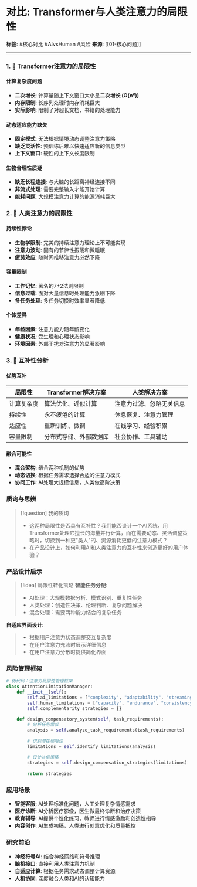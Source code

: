 # 对比: Transformer与人类注意力的局限性

**标签**: #核心对比 #AIvsHuman #风险
**来源**: [[01-核心问题]]

---

### 1. 🤖 Transformer注意力的局限性

#### 计算复杂度问题
- **二次增长**: 计算量随上下文窗口大小呈**二次增长 (O(n²))**
- **内存限制**: 长序列处理时内存消耗巨大
- **实际影响**: 限制了对超长文档、书籍的处理能力

#### 动态适应能力缺失
- **固定模式**: 无法根据情境动态调整注意力策略
- **缺乏灵活性**: 预训练后难以快速适应新的信息类型
- **上下文窗口**: 硬性的上下文长度限制

#### 生物合理性质疑
- **缺乏长程连接**: 与大脑的长距离神经连接不同
- **非流式处理**: 需要完整输入才能开始计算
- **能耗问题**: 大规模注意力计算的能源消耗巨大

### 2. 🧠 人类注意力的局限性

#### 持续性悖论
- **生物学限制**: 完美的持续注意力理论上不可能实现
- **注意力波动**: 固有的节律性振荡和微睡眠
- **疲劳效应**: 随时间推移注意力必然下降

#### 容量限制
- **工作记忆**: 著名的7±2法则限制
- **信息过载**: 面对大量信息时处理能力急剧下降
- **多任务处理**: 多任务切换时效率显著降低

#### 个体差异
- **年龄因素**: 注意力能力随年龄变化
- **健康状况**: 受生理和心理状态影响
- **环境因素**: 外部干扰对注意力的显著影响

### 3. 🔄 互补性分析

#### 优势互补
| 局限性 | Transformer解决方案 | 人类解决方案 |
|--------|-------------------|-------------|
| 计算复杂度 | 算法优化、近似计算 | 注意力过滤、忽略无关信息 |
| 持续性 | 永不疲倦的计算 | 休息恢复、注意力管理 |
| 适应性 | 重新训练、微调 | 在线学习、经验积累 |
| 容量限制 | 分布式存储、外部数据库 | 社会协作、工具辅助 |

#### 融合可能性
- **混合架构**: 结合两种机制的优势
- **动态切换**: 根据任务需求选择合适的注意力模式
- **协同工作**: AI处理大规模信息，人类做高阶决策

### 质询与思辨
> [!question] 我的质询
> - 这两种局限性是否具有互补性？我们能否设计一个AI系统，用Transformer处理它擅长的海量并行计算，而在需要动态、灵活调整策略时，切换到一种更"类人"的、资源消耗更低的注意力模式？
> - 在产品设计上，如何利用AI和人类注意力的互补性来创造更好的用户体验？

### 产品设计启示
> [!idea] 局限性转化策略
> **智能任务分配**:
> - AI处理：大规模数据分析、模式识别、重复性任务
> - 人类处理：创造性决策、伦理判断、复杂问题解决
> - 混合处理：需要两种能力结合的复杂任务

**自适应界面设计**:
> - 根据用户注意力状态调整交互复杂度
> - 在用户注意力充沛时展示详细信息
> - 在用户注意力分散时提供简化界面

### 风险管理框架
```python
# 伪代码：注意力局限性管理框架
class AttentionLimitationManager:
    def __init__(self):
        self.ai_limitations = ["complexity", "adaptability", "streaming"]
        self.human_limitations = ["capacity", "endurance", "consistency"]
        self.complementarity_strategies = {}
        
    def design_compensatory_system(self, task_requirements):
        # 分析任务需求
        analysis = self.analyze_task_requirements(task_requirements)
        
        # 识别潜在局限性
        limitations = self.identify_limitations(analysis)
        
        # 设计补偿策略
        strategies = self.design_compensation_strategies(limitations)
        
        return strategies
```

### 应用场景
- **智能客服**: AI处理标准化问题，人工处理复杂情感需求
- **医疗诊断**: AI分析医疗影像，医生做最终诊断和治疗决策
- **教育辅导**: AI提供个性化练习，教师进行情感激励和创造性指导
- **内容创作**: AI生成初稿，人类进行创意优化和质量把控

### 研究前沿
- **神经符号AI**: 结合神经网络和符号推理
- **脑机接口**: 直接利用人类注意力机制
- **自适应计算**: 根据任务需求动态调整计算资源
- **人机协同**: 深度融合人类和AI的认知能力